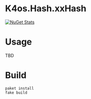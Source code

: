 # K4os.Hash.xxHash

[![NuGet Stats](https://img.shields.io/nuget/v/K4os.Hash.xxHash.svg)](https://www.nuget.org/packages/K4os.Hash.xxHash)

# Usage

TBD

# Build

```shell
paket install
fake build
```
